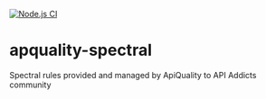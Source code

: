 [![Node.js CI](https://github.com/apiaddicts/apquality-spectral/actions/workflows/node.js.yml/badge.svg)](https://github.com/apiaddicts/apquality-spectral/actions/workflows/node.js.yml)

# apquality-spectral
Spectral rules provided and managed by ApiQuality to API Addicts community
